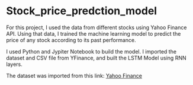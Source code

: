 # Stock_price_predction_model
For this project, I used the data from different stocks using Yahoo Finance API. Using that data, I trained the machine learning model to predict the price of any stock according to its past performance.

I used Python and Jypiter Notebook to build the model. I imported the dataset and CSV file from YFinance, and built the LSTM Model using RNN layers.

The dataset was imported from this link: [Yahoo Finance](https://finance.yahoo.com/)
